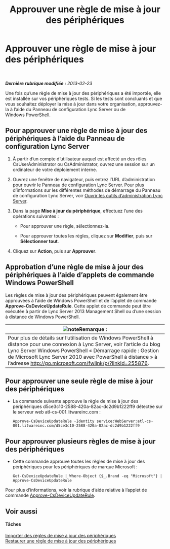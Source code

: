﻿---
title: Approuver une règle de mise à jour des périphériques
TOCTitle: Approuver une règle de mise à jour des périphériques
ms:assetid: 9dbb1c9a-be0f-4e13-9234-05501ab43ac5
ms:mtpsurl: https://technet.microsoft.com/fr-fr/library/JJ994053(v=OCS.15)
ms:contentKeyID: 53095482
ms.date: 05/20/2016
mtps_version: v=OCS.15
ms.translationtype: HT
---

# Approuver une règle de mise à jour des périphériques

 

_**Dernière rubrique modifiée :** 2013-02-23_

Une fois qu’une règle de mise à jour des périphériques a été importée, elle est installée sur vos périphériques tests. Si les tests sont concluants et que vous souhaitez déployer la mise à jour dans votre organisation, approuvez-la à l’aide du Panneau de configuration Lync Server ou de Windows PowerShell.

## Pour approuver une règle de mise à jour des périphériques à l’aide du Panneau de configuration Lync Server

1.  À partir d’un compte d’utilisateur auquel est affecté un des rôles CsUserAdministrator ou CsAdministrator, ouvrez une session sur un ordinateur de votre déploiement interne.

2.  Ouvrez une fenêtre de navigateur, puis entrez l’URL d’administration pour ouvrir le Panneau de configuration Lync Server. Pour plus d’informations sur les différentes méthodes de démarrage du Panneau de configuration Lync Server, voir [Ouvrir les outils d’administration Lync Server](lync-server-2013-open-lync-server-administrative-tools.md).

3.  Dans la page **Mise à jour du périphérique**, effectuez l’une des opérations suivantes :
    
      - Pour approuver une règle, sélectionnez-la.
    
      - Pour approuver toutes les règles, cliquez sur **Modifier**, puis sur **Sélectionner tout**.

4.  Cliquez sur **Action**, puis sur **Approuver**.

## Approbation d’une règle de mise à jour des périphériques à l’aide d’applets de commande Windows PowerShell

Les règles de mise à jour des périphériques peuvent également être approuvées à l’aide de Windows PowerShell et de l’applet de commande **Approve-CsDeviceUpdateRule**. Cette applet de commande peut être exécutée à partir de Lync Server 2013 Management Shell ou d’une session à distance de Windows PowerShell.

<table>
<thead>
<tr class="header">
<th><img src="images/Gg398920.note(OCS.15).gif" title="note" alt="note" />Remarque :</th>
</tr>
</thead>
<tbody>
<tr class="odd">
<td>Pour plus de détails sur l’utilisation de Windows PowerShell à distance pour une connexion à Lync Server, voir l’article du blog Lync Server Windows PowerShell « Démarrage rapide : Gestion de Microsoft Lync Server 2010 avec PowerShell à distance » à l’adresse <a href="http://go.microsoft.com/fwlink/p/?linkid=255876">http://go.microsoft.com/fwlink/p/?linkId=255876</a>.</td>
</tr>
</tbody>
</table>


## Pour approuver une seule règle de mise à jour des périphériques

  - La commande suivante approuve la règle de mise à jour des périphériques d5ce3c10-2588-420a-82ac-dc2d9b1222ff9 détectée sur le serveur web atl-cs-001.litwareinc.com :
    
        Approve-CsDeviceUpdateRule -Identity service:WebServer:atl-cs-001.litwareinc.com/d5ce3c10-2588-420a-82ac-dc2d9b1222ff9

## Pour approuver plusieurs règles de mise à jour des périphériques

  - Cette commande approuve toutes les règles de mise à jour des périphériques pour les périphériques de marque Microsoft :
    
        Get-CsDeviceUpdateRule | Where-Object {$_.Brand -eq "Microsoft"} | Approve-CsDeviceUpdateRule

Pour plus d’informations, voir la rubrique d’aide relative à l’applet de commande [Approve-CsDeviceUpdateRule](https://docs.microsoft.com/en-us/powershell/module/skype/Approve-CsDeviceUpdateRule).

## Voir aussi

#### Tâches

[Importer des règles de mise à jour des périphériques](lync-server-2013-import-device-update-rules.md)  
[Restaurer une règle de mise à jour des périphériques](lync-server-2013-restore-a-device-update-rule.md)

